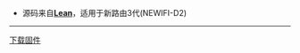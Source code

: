 - 源码来自[**Lean**](https://github.com/coolsnowwolf/lede "Lean")，适用于新路由3代(NEWIFI-D2)

------------

[下载固件](https://t.me/selfuseop)
